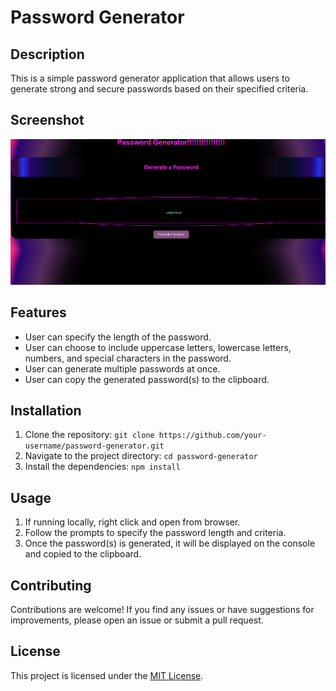 # Password Generator

## Description
This is a simple password generator application that allows users to generate strong and secure passwords based on their specified criteria.

## Screenshot
![Alt text](./s.png)
## Features
- User can specify the length of the password.
- User can choose to include uppercase letters, lowercase letters, numbers, and special characters in the password.
- User can generate multiple passwords at once.
- User can copy the generated password(s) to the clipboard.

## Installation
1. Clone the repository: `git clone https://github.com/your-username/password-generator.git`
2. Navigate to the project directory: `cd password-generator`
3. Install the dependencies: `npm install`

## Usage
1. If running locally, right click and open from browser.
2. Follow the prompts to specify the password length and criteria.
3. Once the password(s) is generated, it will be displayed on the console and copied to the clipboard.

## Contributing
Contributions are welcome! If you find any issues or have suggestions for improvements, please open an issue or submit a pull request.

## License
This project is licensed under the [MIT License](https://opensource.org/licenses/MIT).